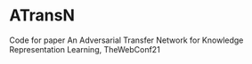 # ATransN
Code for paper An Adversarial Transfer Network for Knowledge Representation Learning, TheWebConf21
